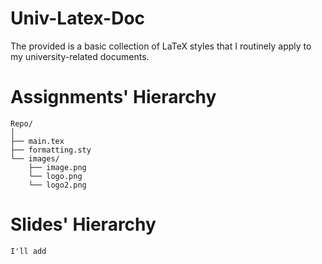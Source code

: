 # Univ-Latex-Doc
The provided is a basic collection of LaTeX styles that I routinely apply to my university-related documents.

# Assignments' Hierarchy

```
Repo/
│
├── main.tex
├── formatting.sty
└── images/
    ├── image.png
    └── logo.png
    └── logo2.png
```

# Slides' Hierarchy 

```
I'll add
```
